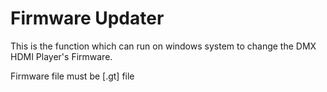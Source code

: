 # Firmware Updater

This is the function which can run on windows system to change the DMX HDMI Player's Firmware.

Firmware file must be [.gt] file
